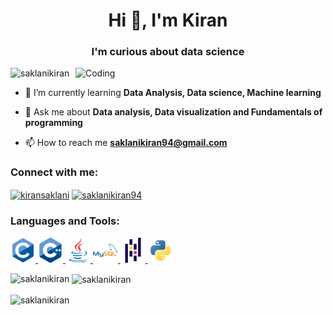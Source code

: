 
<h1 align="center">Hi 👋, I'm Kiran</h1>
<h3 align="center">I'm curious about data science</h3>
<img align="right" alt="Coding" width="400" src="[https://user-images.githubusercontent.com/55389276/140866485-8fb1c876-9a8f-4d6a-98dc-08c4981eaf70.gif](https://www.google.com/imgres?q=gif%20for%20data%20analysis&imgurl=https%3A%2F%2Fmiro.medium.com%2Fv2%2Fresize%3Afit%3A1400%2F0*tD5kEC2JYcKHH0zO.gif&imgrefurl=https%3A%2F%2Fabhijeetsinghx07.medium.com%2Fdata-analytics-in-daily-life-511b7b2ac863&docid=G3rmJNIsReZrlM&tbnid=kZtU8pDp-POscM&vet=12ahUKEwjQ1K__it6HAxXVRmwGHUrVFRMQM3oECF8QAA..i&w=801&h=372&hcb=2&ved=2ahUKEwjQ1K__it6HAxXVRmwGHUrVFRMQM3oECF8QAA)">
<p align="left"> <img src="https://komarev.com/ghpvc/?username=saklanikiran&label=Profile%20views&color=0e75b6&style=flat" alt="saklanikiran" /> </p>

- 🌱 I’m currently learning **Data Analysis, Data science, Machine learning**

- 💬 Ask me about **Data analysis, Data visualization and Fundamentals of programming**

- 📫 How to reach me **saklanikiran94@gmail.com**


<h3 align="left">Connect with me:</h3>
<p align="left">
<a href="https://linkedin.com/in/kiransaklani" target="blank"><img align="center" src="https://raw.githubusercontent.com/rahuldkjain/github-profile-readme-generator/master/src/images/icons/Social/linked-in-alt.svg" alt="kiransaklani" height="30" width="40" /></a>
<a href="https://www.hackerrank.com/saklanikiran94" target="blank"><img align="center" src="https://raw.githubusercontent.com/rahuldkjain/github-profile-readme-generator/master/src/images/icons/Social/hackerrank.svg" alt="saklanikiran94" height="30" width="40" /></a>
</p>

<h3 align="left">Languages and Tools:</h3>
<p align="left"> <a href="https://www.cprogramming.com/" target="_blank" rel="noreferrer"> <img src="https://raw.githubusercontent.com/devicons/devicon/master/icons/c/c-original.svg" alt="c" width="40" height="40"/> </a> <a href="https://www.w3schools.com/cpp/" target="_blank" rel="noreferrer"> <img src="https://raw.githubusercontent.com/devicons/devicon/master/icons/cplusplus/cplusplus-original.svg" alt="cplusplus" width="40" height="40"/> </a> <a href="https://www.java.com" target="_blank" rel="noreferrer"> <img src="https://raw.githubusercontent.com/devicons/devicon/master/icons/java/java-original.svg" alt="java" width="40" height="40"/> </a> <a href="https://www.mysql.com/" target="_blank" rel="noreferrer"> <img src="https://raw.githubusercontent.com/devicons/devicon/master/icons/mysql/mysql-original-wordmark.svg" alt="mysql" width="40" height="40"/> </a> <a href="https://pandas.pydata.org/" target="_blank" rel="noreferrer"> <img src="https://raw.githubusercontent.com/devicons/devicon/2ae2a900d2f041da66e950e4d48052658d850630/icons/pandas/pandas-original.svg" alt="pandas" width="40" height="40"/> </a> <a href="https://www.python.org" target="_blank" rel="noreferrer"> <img src="https://raw.githubusercontent.com/devicons/devicon/master/icons/python/python-original.svg" alt="python" width="40" height="40"/> </a> </p>

<p><img align="left" src="https://github-readme-stats.vercel.app/api/top-langs?username=saklanikiran&show_icons=true&locale=en&layout=compact" alt="saklanikiran" /></p>

<p>&nbsp;<img align="center" src="https://github-readme-stats.vercel.app/api?username=saklanikiran&show_icons=true&locale=en" alt="saklanikiran" /></p>

<p><img align="center" src="https://github-readme-streak-stats.herokuapp.com/?user=saklanikiran&" alt="saklanikiran" /></p>
